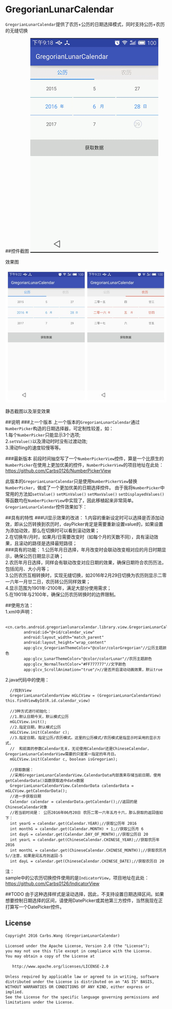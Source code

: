 # GregorianLunarCalendar
`GregorianLunarCalendar`提供了农历+公历的日期选择模式，同时支持公历+农历的无缝切换

##控件截图
![Example Image][1]<br>

效果图

![Example Image][2]<br>

静态截图以及渐变效果

##说明
###上一个版本
上一个版本的`GregorianLunarCalendar`通过`NumberPicker`构造的日期选择器，可定制性较差，如：<br>
1.每个`NumberPicker`只能显示3个选项;<br>
2.`setValue()`以及滑动时时没有过渡动效;<br>
3.滑动fling的速度较慢等等。<br>

###最新版本
前段时间抽空写了一个`NumberPickerView`控件，算是一个比原生的`NumberPicker`在使用上更加优美的控件，`NumberPickerView`的项目地址在此处：
https://github.com/Carbs0126/NumberPickerView<br>


此版本的`GregorianLunarCalendar`只是使用`NumberPickerView`替换`NumberPicker`，做成了一个更加优美的日期选择控件。
由于我将`NumberPicker`中常用的方法如`setValue()` `setMinValue()` `setMaxValue()` `setDisplayedValues()`等函数均在`NumberPickerView`中实现了，因此移植起来非常简单。
`GregorianLunarCalendar`控件效果如下：

##具有的特性
###UI显示效果的改进：
1.内容的重新设定时可以选择是否添加动效，即从公历转换到农历时，dayPicker肯定是需要重新设置value的，如果设置为添加动效，那么在切换时可以看到滚动效果；<br>
2.在切换年/月时，如果月/日需要改变时（如每个月的天数不同），具有滚动效果，且滚动的路径是选择最短路径；<br>
###具有的功能：
1.公历年月日选择，年月改变时会联动改变相对应的月日时期显示，确保公历日期显示正确；<br>
2.农历年月日选择，同样会有联动改变对应日期的效果，确保日期符合农历历法，包括闰月、大小月等；<br>
3.公历农历互相转换时，实现无缝切换，如2016年2月29日切换为农历则显示二零一六年一月廿二日，农历转公历同样效果；<br>
4.显示范围为1901年-2100年，满足大部分使用需求；<br>
5.在1901年与2100年，确保公历农历转换时的边界限制。<br>

##使用方法：<br>
1.xml中声明：
```
    <cn.carbs.android.gregorianlunarcalendar.library.view.GregorianLunarCalendarView
        android:id="@+id/calendar_view"
        android:layout_width="match_parent"
        android:layout_height="wrap_content"
        app:glcv_GregorianThemeColor="@color/colorGregorian"//公历主题颜色
        app:glcv_LunarThemeColor="@color/colorLunar"//农历主题颜色
        app:glcv_NormalTextColor="#FF777777"//文字颜色
        app:glcv_ScrollAnimation="true"/>//是否开启滚动动画效果，默认true
```
2.java代码中的使用：
```
  //找到View
  GregorianLunarCalendarView mGLCView = (GregorianLunarCalendarView) this.findViewById(R.id.calendar_view)
  
  //3种方式进行初始化：
  //1.默认日期今天，默认模式公历
  mGLCView.init();
  //2.指定日期，默认模式公历
  mGLCView.init(Calendar c);
  //3.指定日期，指定公历/农历模式。这里的公历模式/农历模式是指显示时采用的显示方式，
  //  和前面的参数Calendar无关，无论使用Calendar还是ChineseCalendar，GregorianLunarCalendarView需要的只是某一指定的年月日。
  mGLCView.init(Calendar c, boolean isGregorian);
  
  //获取数据：
  //采用GregorianLunarCalendarView.CalendarData内部类来存储当前日期，使用getCalendarData()函数获取选中date数据
  GregorianLunarCalendarView.CalendarData calendarData = mGLCView.getCalendarData();
  //进一步获取日期
  Calendar calendar = calendarData.getCalendar();//返回的是ChineseCalendar对象
  //若当前时间是： 公历2016年06月20日 农历二零一六年五月十六，那么获取的返回值如下：
  int yearG = calendar.get(Calendar.YEAR);//获取公历年 2016
  int monthG = calendar.get(Calendar.MONTH) + 1;//获取公历月 6
  int dayG = calendar.get(Calendar.DAY_OF_MONTH);//获取公历日 20
  int yearL = calendar.get(ChineseCalendar.CHINESE_YEAR);//获取农历年 2016
  int monthL = calendar.get(ChineseCalendar.CHINESE_MONTH));//获取农历月 5//注意，如果是闰五月则返回-5
  int dayL = calendar.get(ChineseCalendar.CHINESE_DATE);//获取农历日 20
```

注：<br>
sample中的公农历切换控件使用的是`IndicatorView`，项目地址在此处：
https://github.com/Carbs0126/IndicatorView

##TODO
由于这种选择样式是滚动选择，因此，不支持设置日期选择区间。如果想要控制日期选择的区间，请使用DatePicker或其他第三方控件，当然我现在正打算写一个DatePicker控件。

## License

    Copyright 2016 Carbs.Wang (GregorianLunarCalendar)

    Licensed under the Apache License, Version 2.0 (the "License");
    you may not use this file except in compliance with the License.
    You may obtain a copy of the License at

       http://www.apache.org/licenses/LICENSE-2.0

    Unless required by applicable law or agreed to in writing, software
    distributed under the License is distributed on an "AS IS" BASIS,
    WITHOUT WARRANTIES OR CONDITIONS OF ANY KIND, either express or implied.
    See the License for the specific language governing permissions and
    limitations under the License.


[1]: https://github.com/Carbs0126/Screenshot/blob/master/gregorian.gif
[2]: https://github.com/Carbs0126/Screenshot/blob/master/gregorian.jpg
